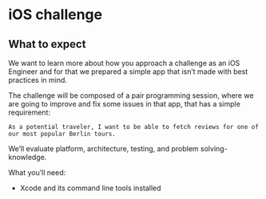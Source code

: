 # iOS challenge

## What to expect
We want to learn more about how you approach a challenge as an iOS Engineer and for that we prepared a simple app that isn’t made with best practices in mind.

The challenge will be composed of a pair programming session, where we are going to improve and fix some issues in that app, that has a simple requirement:

```
As a potential traveler, I want to be able to fetch reviews for one of our most popular Berlin tours.
```

We’ll evaluate platform, architecture, testing, and problem solving-knowledge.

What you’ll need:
- Xcode and its command line tools installed
